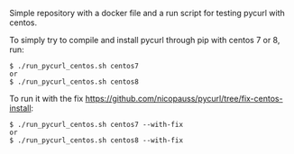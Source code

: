 Simple repository with a docker file and a run script for testing pycurl with centos.

To simply try to compile and install pycurl through pip with centos 7 or 8, run:
```
$ ./run_pycurl_centos.sh centos7
or
$ ./run_pycurl_centos.sh centos8
```

To run it with the fix https://github.com/nicopauss/pycurl/tree/fix-centos-install:
```
$ ./run_pycurl_centos.sh centos7 --with-fix
or
$ ./run_pycurl_centos.sh centos8 --with-fix
```
